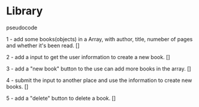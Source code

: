 # Library

pseudocode

1 - add some books(objects) in a Array, with author, title, numeber of pages and whether it's been read. []

2 - add a input to get the user information to create a new book. []

3 - add a "new book" button to the use can add more books in the array. []

4 - submit the input to another place and use the information to create new books. []

5 - add a "delete" button to delete a book. []


